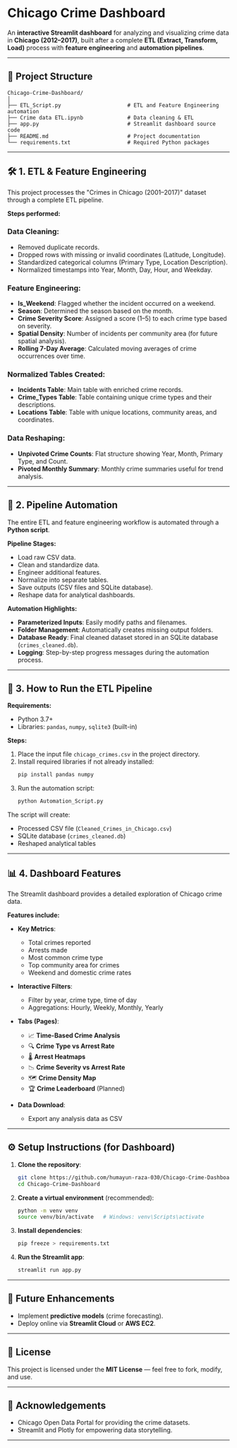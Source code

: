 # Chicago Crime Dashboard

An **interactive Streamlit dashboard** for analyzing and visualizing crime data in **Chicago (2012–2017)**, built after a complete **ETL (Extract, Transform, Load)** process with **feature engineering** and **automation pipelines**.

---

## 📂 Project Structure

```
Chicago-Crime-Dashboard/
│
├── ETL_Script.py                     # ETL and Feature Engineering automation
├── Crime data ETL.ipynb              # Data cleaning & ETL
├── app.py                            # Streamlit dashboard source code
├── README.md                         # Project documentation
└── requirements.txt                  # Required Python packages
```

---

## 🛠️ 1. ETL & Feature Engineering

This project processes the "Crimes in Chicago (2001–2017)" dataset through a complete ETL pipeline.

**Steps performed:**

### Data Cleaning:
- Removed duplicate records.
- Dropped rows with missing or invalid coordinates (Latitude, Longitude).
- Standardized categorical columns (Primary Type, Location Description).
- Normalized timestamps into Year, Month, Day, Hour, and Weekday.

### Feature Engineering:
- **Is_Weekend**: Flagged whether the incident occurred on a weekend.
- **Season**: Determined the season based on the month.
- **Crime Severity Score**: Assigned a score (1–5) to each crime type based on severity.
- **Spatial Density**: Number of incidents per community area (for future spatial analysis).
- **Rolling 7-Day Average**: Calculated moving averages of crime occurrences over time.

### Normalized Tables Created:
- **Incidents Table**: Main table with enriched crime records.
- **Crime_Types Table**: Table containing unique crime types and their descriptions.
- **Locations Table**: Table with unique locations, community areas, and coordinates.

### Data Reshaping:
- **Unpivoted Crime Counts**: Flat structure showing Year, Month, Primary Type, and Count.
- **Pivoted Monthly Summary**: Monthly crime summaries useful for trend analysis.

---

## 🤖 2. Pipeline Automation

The entire ETL and feature engineering workflow is automated through a **Python script**.

**Pipeline Stages:**
- Load raw CSV data.
- Clean and standardize data.
- Engineer additional features.
- Normalize into separate tables.
- Save outputs (CSV files and SQLite database).
- Reshape data for analytical dashboards.

**Automation Highlights:**
- **Parameterized Inputs**: Easily modify paths and filenames.
- **Folder Management**: Automatically creates missing output folders.
- **Database Ready**: Final cleaned dataset stored in an SQLite database (`crimes_cleaned.db`).
- **Logging**: Step-by-step progress messages during the automation process.

---

## 🧠 3. How to Run the ETL Pipeline

**Requirements:**
- Python 3.7+
- Libraries: `pandas`, `numpy`, `sqlite3` (built-in)

**Steps:**
1. Place the input file `chicago_crimes.csv` in the project directory.
2. Install required libraries if not already installed:
   ```bash
   pip install pandas numpy
   ```
3. Run the automation script:
   ```bash
   python Automation_Script.py
   ```

The script will create:
- Processed CSV file (`Cleaned_Crimes_in_Chicago.csv`)
- SQLite database (`crimes_cleaned.db`)  
- Reshaped analytical tables

---

## 📊 4. Dashboard Features

The Streamlit dashboard provides a detailed exploration of Chicago crime data.

**Features include:**
- **Key Metrics**:
  - Total crimes reported
  - Arrests made
  - Most common crime type
  - Top community area for crimes
  - Weekend and domestic crime rates

- **Interactive Filters**:
  - Filter by year, crime type, time of day
  - Aggregations: Hourly, Weekly, Monthly, Yearly

- **Tabs (Pages)**:
  - 📈 **Time-Based Crime Analysis**
  - 🔍 **Crime Type vs Arrest Rate**
  - 🌡️ **Arrest Heatmaps**
  - 📉 **Crime Severity vs Arrest Rate**
  - 🗺️ **Crime Density Map**
  - 🏆 **Crime Leaderboard** (Planned)

- **Data Download**:
  - Export any analysis data as CSV

---

## ⚙️ Setup Instructions (for Dashboard)

1. **Clone the repository**:
   ```bash
   git clone https://github.com/humayun-raza-030/Chicago-Crime-Dashboard.git
   cd Chicago-Crime-Dashboard
   ```

2. **Create a virtual environment** (recommended):
   ```bash
   python -m venv venv
   source venv/bin/activate   # Windows: venv\Scripts\activate
   ```

3. **Install dependencies**:
   ```bash
   pip freeze > requirements.txt
   ```

4. **Run the Streamlit app**:
   ```bash
   streamlit run app.py
   ```

---

## 🚀 Future Enhancements

- Implement **predictive models** (crime forecasting).
- Deploy online via **Streamlit Cloud** or **AWS EC2**.

---

## 📜 License

This project is licensed under the **MIT License** — feel free to fork, modify, and use.

---

## 🙌 Acknowledgements

- Chicago Open Data Portal for providing the crime datasets.
- Streamlit and Plotly for empowering data storytelling.

---
